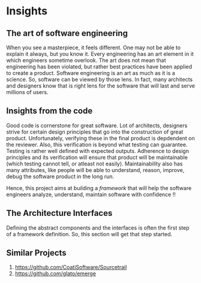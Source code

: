 # Insights

## The art of software engineering

When you see a masterpiece, it feels different. One may not be able to explain it always, but you know it. Every engineering has an art element in it which engineers sometime overlook. The art does not mean that engineering has been violated, but rather best practices have been applied to create a product. Software engineering is an art as much as it is a science. So, software can be viewed by those lens. In fact, many architects and designers know that is right lens for the software that will last and serve millions of users.

## Insights from the code

Good code is cornerstone for great software. Lot of architects, designers strive for certain design principles that go into the construction of great product. Unfortunately, verifying these in the final product is depdendent on the reviewer. Also, this verification is beyond what testing can guarantee. Testing is rather well defined with expected outputs. Adherence to design principles and its verification will ensure that product will be maintainable (which testing cannot tell, or atleast not easily). Maintainability also has many attributes, like people will be able to understand, reason, improve, debug the software product in the long run.

Hence, this project aims at building a *framework* that will help the software engineers analyze, understand, maintain software with confidence !!

## The Architecture Interfaces

Defining the abstract components and the interfaces is often the first step of a framework definition. So, this section will 
get that step started.


## Similar Projects

1. https://github.com/CoatiSoftware/Sourcetrail 
2. https://github.com/glato/emerge
